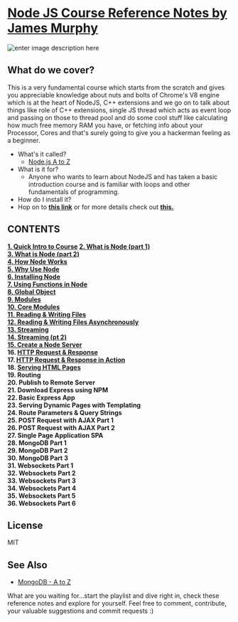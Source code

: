 
# [Node JS Course Reference Notes by James Murphy](https://www.youtube.com/playlist?list=PLatXnLy-YGQexU9sktggQbw7tq815yGbR)


![enter image description here](https://railsware.com/blog/wp-content/uploads/2018/09/2400%D1%851260-rw-blog-node-js.png)
## What do we cover?

This is a very fundamental course which starts from the scratch and gives you appreciable knowledge about nuts and bolts of Chrome's V8
engine which is at the heart of NodeJS, C++ extensions and we go on to talk about things like role of C++ extensions, single JS thread
which acts as event loop and passing on those to thread pool and do some cool stuff like calculating how much free memory RAM you have, 
or fetching info about your Processor, Cores and that's surely going to give you a hackerman feeling as a beginner. 

- What's it called?
	- [Node.js A to Z](https://www.youtube.com/playlist?list=PLatXnLy-YGQexU9sktggQbw7tq815yGbR) 
- What is it for?
	- Anyone who wants to learn about NodeJS and has taken a basic introduction course and is familiar with loops and other fundamentals of programming.
- How do I install it?
-  Hop on to **[this link](https://nodejs.org/en/download/)** or for more details check out [**this.**](https://github.com/AnmolTomer/nodejs_murphy/blob/master/06.%20install_nodejs.txt)

## CONTENTS

**[1. Quick Intro to Course](https://github.com/AnmolTomer/nodejs_murphy/blob/master/01.%20quick_intro_to_course.md)
[2. What is Node (part 1)<br />](https://github.com/AnmolTomer/nodejs_murphy/blob/master/02.%20what_is_nodejs.md)
[3. What is Node (part 2)<br />](https://github.com/AnmolTomer/nodejs_murphy/blob/master/03.%20what_is_nodejs_pt_2.md)
[4. How Node Works<br />](https://github.com/AnmolTomer/nodejs_murphy/blob/master/04.%20how_node_works.md)
[5. Why Use Node<br />](https://github.com/AnmolTomer/nodejs_murphy/blob/master/05.%20why_nodejs.md)
[6. Installing Node<br />](https://github.com/AnmolTomer/nodejs_murphy/blob/master/06.%20install_nodejs.md)
[7. Using Functions in Node<br />](https://github.com/AnmolTomer/nodejs_murphy/blob/master/07.%20functions_in_node.js)
[8. Global Object<br />](https://github.com/AnmolTomer/nodejs_murphy/blob/master/08.%20global_object.js)
[9. Modules<br />](https://github.com/AnmolTomer/nodejs_murphy/blob/master/09.%20module.js)
[10. Core Modules<br />](https://github.com/AnmolTomer/nodejs_murphy/blob/master/10.%20core_modules.js) 
[11. Reading & Writing Files<br />](https://github.com/AnmolTomer/nodejs_murphy/blob/master/11.%20read_write_files.js)
[12. Reading & Writing Files Asynchronously<br />](https://github.com/AnmolTomer/nodejs_murphy/blob/master/12.%20read_write_files_async.js)
[13. Streaming<br />](https://github.com/AnmolTomer/nodejs_murphy/blob/master/13.%20streaming.js)
[14. Streaming (pt 2)<br />](https://github.com/AnmolTomer/nodejs_murphy/blob/master/14.%20streaming_pt2.js)
[15. Create a Node Server<br />](https://github.com/AnmolTomer/nodejs_murphy/blob/master/15.%20create_server.js)
16. [HTTP Request & Response<br />](https://github.com/AnmolTomer/nodejs_murphy/blob/master/16.%20http_req_res.md)
17. [HTTP Request & Response in Action<br />](https://github.com/AnmolTomer/nodejs_murphy/blob/master/17.%20http_req_res.js)
18. [Serving HTML Pages<br />](https://github.com/AnmolTomer/nodejs_murphy/blob/master/18.%20serve_html.js)
19. Routing<br />
20. Publish to Remote Server<br />
21. Download Express using NPM<br />
22. Basic Express App<br />
23. Serving Dynamic Pages with Templating<br />
24. Route Parameters & Query Strings<br />
25. POST Request with AJAX Part 1<br />
26. POST Request with AJAX Part 2<br />
27. Single Page Application SPA<br />
28. MongoDB Part 1<br />
29. MongoDB Part 2<br />
30. MongoDB Part 3<br />
31. Websockets Part 1<br />
32. Websockets Part 2<br />
33. Websockets Part 3<br />
34. Websockets Part 4<br />
35. Websockets Part 5<br />
36. Websockets Part 6**
<br />
## License

MIT

## See Also

- [MongoDB - A to Z](https://www.youtube.com/watch?v=ik7atrKTdUY&list=PLatXnLy-YGQfJRPy0w00eBXsU25mEgML1)

What are you waiting for...start the playlist and dive right in, check these reference notes and explore for yourself. 
Feel free to comment, contribute, your valuable suggestions and commit requests :)
